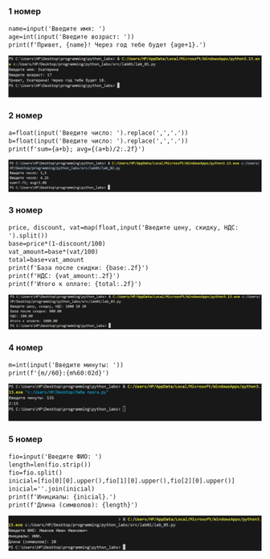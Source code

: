 ### 1 номер

```
name=input('Введите имя: ')
age=int(input('Введите возраст: '))
print(f'Привет, {name}! Через год тебе будет {age+1}.')
```

![01_greeting](/images/Снимок%20экрана%202025-09-17%20165619.png)

### 2 номер

```
a=float(input('Введите число: ').replace(',','.'))
b=float(input('Введите число: ').replace(',','.'))
print(f'sum={a+b}; avg={(a+b)/2:.2f}')
```

![02_sum_avg](/images/Снимок%20экрана%202025-09-17%20170604.png)

### 3 номер

```
price, discount, vat=map(float,input('Введите цену, скидку, НДС: ').split())
base=price*(1-discount/100)
vat_amount=base*(vat/100)
total=base+vat_amount
print(f'База после скидки: {base:.2f}')
print(f'НДС: {vat_amount:.2f}')
print(f'Итого к оплате: {total:.2f}')
```

![03_discount_vat](/images/Снимок%20экрана%202025-09-17%20170853.png)

### 4 номер

```
m=int(input('Введите минуты: '))
print(f'{m//60}:{m%60:02d}')
```

![04_minutes_to_hhmm](/images/Снимок%20экрана%202025-09-17%20173433.png)

### 5 номер

```
fio=input('Введите ФИО: ')
length=len(fio.strip())
fio=fio.split()
inicial=[fio[0][0].upper(),fio[1][0].upper(),fio[2][0].upper()]
inicial=''.join(inicial)
print(f'Инициалы: {inicial}.')
print(f'Длина (символов): {length}')
```

![05_initials_and_len.py](/images/Снимок%20экрана%202025-09-22%20112140.png)
